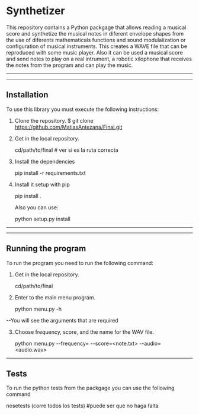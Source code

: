 # Synthetizer 

This repository contains a Python packgage that allows reading a musical score and synthetize the musical notes in diferent envelope shapes from the use of diferents mathematicals functions and sound modulalization or configuration of musical instruments. This creates a WAVE file that can be reproduced with some music player. 
Also it can be used a musical score and send notes to play on a real intrument, a robotic xilophone that receives the notes from the program and can play the music.  

***
--------------------------------

## Installation

To use this library you must execute the following instructions:

1. Clone the repository.
$ git clone https://github.com/MatiasAntezana/Final.git

2. Get in the local repository.
   
   cd/path/to/final      # ver si es la ruta correcta

3. Install the dependencies
   
   pip install -r requirements.txt

4. Install it setup with pip
   
   pip install .

   Also you can use:
   
   python setup.py install
***
--------------------------------

## Running the program

To run the program you need to run the following command:

1. Get in the local repository.
   
   cd/path/to/final 

2. Enter to the main menu program.
   
   python menu.py -h

--You will see the arguments that are required

3. Choose frequency, score, and the name for the WAV file.
   
   python menu.py --frequency=<frequency> --score=<note.txt> --audio=<audio.wav>


--------------------------------

## Tests

To run the python tests from the packgage you can use the following command

nosetests (corre todos los tests) #puede ser que no haga falta 


